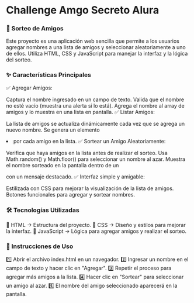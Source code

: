 # Challenge Amgo Secreto Alura

### 📌 Sorteo de Amigos
Este proyecto es una aplicación web sencilla que permite a los usuarios agregar nombres a una lista de amigos y seleccionar aleatoriamente a uno de ellos. Utiliza HTML, CSS y JavaScript para manejar la interfaz y la lógica del sorteo.

### ✨ Características Principales
✅ Agregar Amigos:

Captura el nombre ingresado en un campo de texto.
Valida que el nombre no esté vacío (muestra una alerta si lo está).
Agrega el nombre al array de amigos y lo muestra en una lista en pantalla.
✅ Listar Amigos:

La lista de amigos se actualiza dinámicamente cada vez que se agrega un nuevo nombre.
Se genera un elemento <li> por cada amigo en la lista.
✅ Sortear un Amigo Aleatoriamente:

Verifica que haya amigos en la lista antes de realizar el sorteo.
Usa Math.random() y Math.floor() para seleccionar un nombre al azar.
Muestra el nombre sorteado en la pantalla dentro de un <p> con un mensaje destacado.
✅ Interfaz simple y amigable:

Estilizada con CSS para mejorar la visualización de la lista de amigos.
Botones funcionales para agregar y sortear nombres.
### 🛠 Tecnologías Utilizadas
🔹 HTML → Estructura del proyecto.
🔹 CSS → Diseño y estilos para mejorar la interfaz.
🔹 JavaScript → Lógica para agregar amigos y realizar el sorteo.

### 📌 Instrucciones de Uso
1️⃣ Abrir el archivo index.html en un navegador.
2️⃣ Ingresar un nombre en el campo de texto y hacer clic en "Agregar".
3️⃣ Repetir el proceso para agregar más amigos a la lista.
4️⃣ Hacer clic en "Sortear" para seleccionar un amigo al azar.
5️⃣ El nombre del amigo seleccionado aparecerá en la pantalla.

